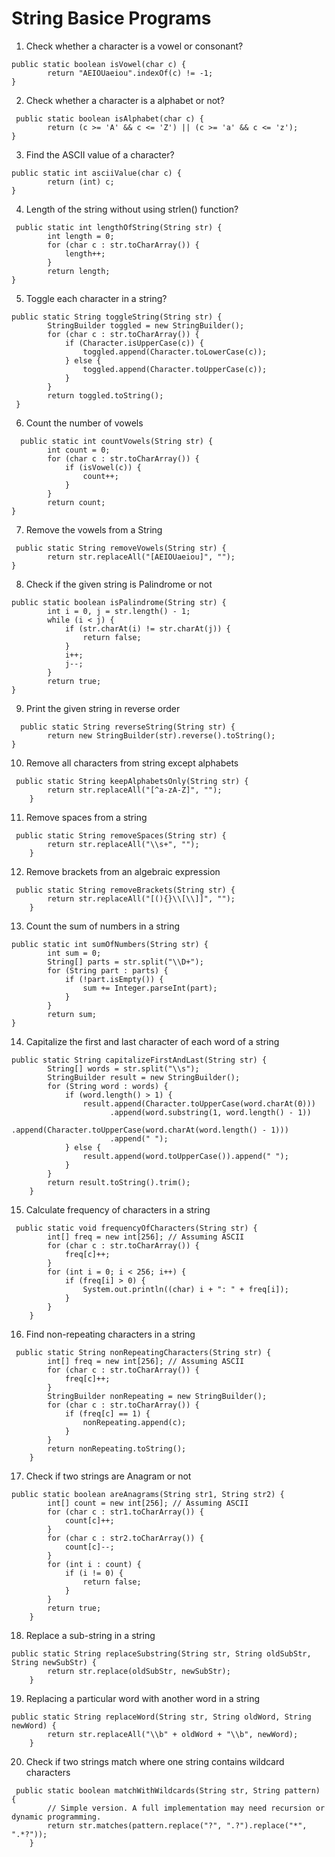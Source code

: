 # String Basice Programs 

1. Check whether a character is a vowel or consonant?
```
public static boolean isVowel(char c) {
        return "AEIOUaeiou".indexOf(c) != -1;
}
```
2. Check whether a character is a alphabet or not?
```
 public static boolean isAlphabet(char c) {
        return (c >= 'A' && c <= 'Z') || (c >= 'a' && c <= 'z');
}
```
3. Find the ASCII value of a character?
```
public static int asciiValue(char c) {
        return (int) c;
}
```
4. Length of the string without using strlen() function?
```
 public static int lengthOfString(String str) {
        int length = 0;
        for (char c : str.toCharArray()) {
            length++;
        }
        return length;
}
```
5. Toggle each character in a string?
```
public static String toggleString(String str) {
        StringBuilder toggled = new StringBuilder();
        for (char c : str.toCharArray()) {
            if (Character.isUpperCase(c)) {
                toggled.append(Character.toLowerCase(c));
            } else {
                toggled.append(Character.toUpperCase(c));
            }
        }
        return toggled.toString();
 }
```
6. Count the number of vowels 
```
  public static int countVowels(String str) {
        int count = 0;
        for (char c : str.toCharArray()) {
            if (isVowel(c)) {
                count++;
            }
        }
        return count;
}
```
7. Remove the vowels from a String
```
 public static String removeVowels(String str) {
        return str.replaceAll("[AEIOUaeiou]", "");
}
```
8. Check if the given string is Palindrome or not
```
public static boolean isPalindrome(String str) {
        int i = 0, j = str.length() - 1;
        while (i < j) {
            if (str.charAt(i) != str.charAt(j)) {
                return false;
            }
            i++;
            j--;
        }
        return true;
}
```
9. Print the given string in reverse order
```
  public static String reverseString(String str) {
        return new StringBuilder(str).reverse().toString();
}
```
10. Remove all characters from string except alphabets 
```
 public static String keepAlphabetsOnly(String str) {
        return str.replaceAll("[^a-zA-Z]", "");
    }
```
11. Remove spaces from a string 
```
 public static String removeSpaces(String str) {
        return str.replaceAll("\\s+", "");
    }
```
12. Remove brackets from an algebraic expression
```
 public static String removeBrackets(String str) {
        return str.replaceAll("[(){}\\[\\]]", "");
    }
```
13. Count the sum of numbers in a string
```
public static int sumOfNumbers(String str) {
        int sum = 0;
        String[] parts = str.split("\\D+");
        for (String part : parts) {
            if (!part.isEmpty()) {
                sum += Integer.parseInt(part);
            }
        }
        return sum;
}
```
14. Capitalize the first and last character of each word of a string
```
public static String capitalizeFirstAndLast(String str) {
        String[] words = str.split("\\s");
        StringBuilder result = new StringBuilder();
        for (String word : words) {
            if (word.length() > 1) {
                result.append(Character.toUpperCase(word.charAt(0)))
                      .append(word.substring(1, word.length() - 1))
                      .append(Character.toUpperCase(word.charAt(word.length() - 1)))
                      .append(" ");
            } else {
                result.append(word.toUpperCase()).append(" ");
            }
        }
        return result.toString().trim();
    }
```
15. Calculate frequency of characters in a string
```
 public static void frequencyOfCharacters(String str) {
        int[] freq = new int[256]; // Assuming ASCII
        for (char c : str.toCharArray()) {
            freq[c]++;
        }
        for (int i = 0; i < 256; i++) {
            if (freq[i] > 0) {
                System.out.println((char) i + ": " + freq[i]);
            }
        }
    }
```
16. Find non-repeating characters in a string
```
 public static String nonRepeatingCharacters(String str) {
        int[] freq = new int[256]; // Assuming ASCII
        for (char c : str.toCharArray()) {
            freq[c]++;
        }
        StringBuilder nonRepeating = new StringBuilder();
        for (char c : str.toCharArray()) {
            if (freq[c] == 1) {
                nonRepeating.append(c);
            }
        }
        return nonRepeating.toString();
    }
```
17. Check if two strings are Anagram or not 
```
public static boolean areAnagrams(String str1, String str2) {
        int[] count = new int[256]; // Assuming ASCII
        for (char c : str1.toCharArray()) {
            count[c]++;
        }
        for (char c : str2.toCharArray()) {
            count[c]--;
        }
        for (int i : count) {
            if (i != 0) {
                return false;
            }
        }
        return true;
    }
```
18. Replace a sub-string in a string
```
public static String replaceSubstring(String str, String oldSubStr, String newSubStr) {
        return str.replace(oldSubStr, newSubStr);
    }
```
19. Replacing a particular word with another word in a string
```
public static String replaceWord(String str, String oldWord, String newWord) {
        return str.replaceAll("\\b" + oldWord + "\\b", newWord);
    }
```
20. Check if two strings match where one string contains wildcard characters
```
 public static boolean matchWithWildcards(String str, String pattern) {
        // Simple version. A full implementation may need recursion or dynamic programming.
        return str.matches(pattern.replace("?", ".?").replace("*", ".*?"));
    }
```
